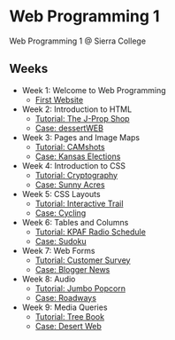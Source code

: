 # Web Programming 1

Web Programming 1 @ Sierra College

## Weeks

-   Week 1: Welcome to Web Programming
    -   [First Website](/week_1)
-   Week 2: Introduction to HTML
    -   [Tutorial: The J-Prop Shop](/week_2/tutorial)
    -   [Case: dessertWEB](/week_2/case_3)
-   Week 3: Pages and Image Maps
    -   [Tutorial: CAMshots](/week_3/tutorial)
    -   [Case: Kansas Elections](/week_3/case_3)
-   Week 4: Introduction to CSS
    -   [Tutorial: Cryptography](/week_4/tutorial)
    -   [Case: Sunny Acres](/week_4/case_1)
-   Week 5: CSS Layouts
    -   [Tutorial: Interactive Trail](/week_5/tutorial)
    -   [Case: Cycling](/week_5/case_3)
-   Week 6: Tables and Columns
    -   [Tutorial: KPAF Radio Schedule](/week_6/tutorial)
    -   [Case: Sudoku](/week_6/case_1)
-   Week 7: Web Forms
    -   [Tutorial: Customer Survey](/week_7/tutorial)
    -   [Case: Blogger News](/week_7/case_1)
-   Week 8: Audio
    -   [Tutorial: Jumbo Popcorn](/week_8/tutorial)
    -   [Case: Roadways](/week_8/case_2)
-   Week 9: Media Queries
    -   [Tutorial: Tree Book](/week_9/tutorial)
    -   [Case: Desert Web](/week_9/case_1)

<!-- TODO: week_10 (tutorial 9, case 1) -->
<!-- TODO: week_11 (tutorial 10, case 1) -->

